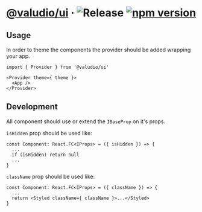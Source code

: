 # [@valudio/ui](https://valudio.github.io/ui) &middot; ![Release](https://github.com/valudio/ui/workflows/Release/badge.svg) [![npm version](https://img.shields.io/npm/v/@valudio/ui.svg?style=flat)](https://www.npmjs.com/package/@valudio/ui)

## Usage

In order to theme the components the provider should be added wrapping your app.

```
import { Provider } from '@valudio/ui'

<Provider theme={ theme }>
  <App />
</Provider>
```

## Development

All component should use or extend the `IBaseProp` on it's props.

`isHidden` prop should be used like:
```JSX
const Component: React.FC<IProps> = ({ isHidden }) => {
  ...
  if (isHidden) return null 
  ...
}
```

`className` prop should be used like:
```JSX
const Component: React.FC<IProps> = ({ className }) => {
  ...
  return <Styled className={ className }>...</Styled>
}
```
